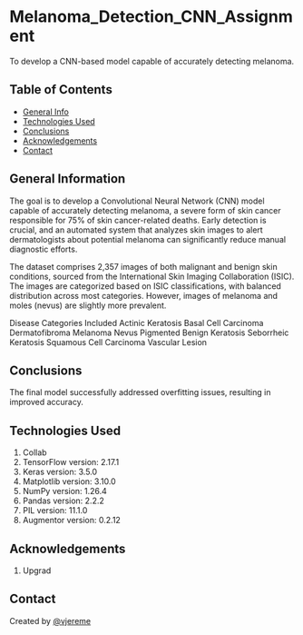 # Melanoma_Detection_CNN_Assignment
To develop a CNN-based model capable of accurately detecting melanoma.

## Table of Contents
* [General Info](#general-information)
* [Technologies Used](#technologies-used)
* [Conclusions](#conclusions)
* [Acknowledgements](#acknowledgements)
* [Contact](#contact)

## General Information

The goal is to develop a Convolutional Neural Network (CNN) model capable of accurately detecting melanoma, a severe form of skin cancer responsible for 75% of skin cancer-related deaths. 
Early detection is crucial, and an automated system that analyzes skin images to alert dermatologists about potential melanoma can significantly reduce manual diagnostic efforts.

The dataset comprises 2,357 images of both malignant and benign skin conditions, sourced from the International Skin Imaging Collaboration (ISIC). 
The images are categorized based on ISIC classifications, with balanced distribution across most categories. However, images of melanoma and moles (nevus) are slightly more prevalent.

Disease Categories Included
Actinic Keratosis
Basal Cell Carcinoma
Dermatofibroma
Melanoma
Nevus
Pigmented Benign Keratosis
Seborrheic Keratosis
Squamous Cell Carcinoma
Vascular Lesion

## Conclusions
The final model successfully addressed overfitting issues, resulting in improved accuracy.


## Technologies Used
1. Collab
2. TensorFlow version: 2.17.1
3. Keras version: 3.5.0
4. Matplotlib version: 3.10.0
5. NumPy version: 1.26.4
6. Pandas version: 2.2.2
7. PIL version: 11.1.0
8. Augmentor version: 0.2.12

## Acknowledgements
1. Upgrad

## Contact
Created by [@vjereme](https://github.com/vjereme)

